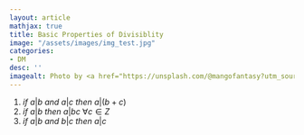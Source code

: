 ```yaml
---
layout: article
mathjax: true
title: Basic Properties of Divisiblity
image: "/assets/images/img_test.jpg"
categories:
- DM
desc: '' 
imagealt: Photo by <a href="https://unsplash.com/@mangofantasy?utm_source=unsplash&utm_medium=referral&utm_content=creditCopyText">Tim Johnson</a> on <a href="https://unsplash.com/s/photos/logic?utm_source=unsplash&utm_medium=referral&utm_content=creditCopyText">Unsplash</a>
---
```


1. $if\ a | b\ and\ a|c\ then\ a|(b+c)$
2. $if\ a | b\ then\ a|bc\ \forall c \in Z$
3. $if\ a | b\ and\ b|c\ then\ a|c$